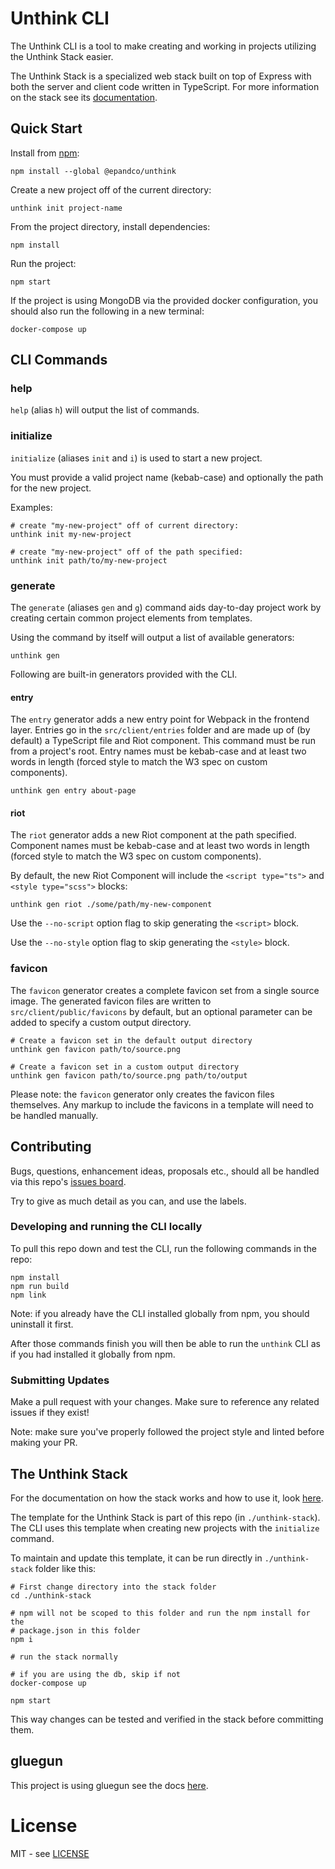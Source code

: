 # Unthink CLI

The Unthink CLI is a tool to make creating and working in projects utilizing
the Unthink Stack easier.

The Unthink Stack is a specialized web stack built on top of Express with both
the server and client code written in TypeScript. For more information on the
stack see its [documentation](docs/unthink-stack.md).

## Quick Start

Install from [npm](https://www.npmjs.com/package/@epandco/unthink):

    npm install --global @epandco/unthink


Create a new project off of the current directory:

    unthink init project-name

From the project directory, install dependencies:

    npm install

Run the project:

    npm start

If the project is using MongoDB via the provided docker configuration,
you should also run the following in a new terminal:

    docker-compose up

## CLI Commands

### help

`help` (alias `h`) will output the list of commands.

### initialize

`initialize` (aliases `init` and `i`) is used to start a new project.

You must provide a valid project name (kebab-case) and optionally the path for
the new project.

Examples:

    # create "my-new-project" off of current directory:
    unthink init my-new-project
    
    # create "my-new-project" off of the path specified:
    unthink init path/to/my-new-project

### generate

The `generate` (aliases `gen` and `g`) command aids day-to-day project work by
creating certain common project elements from templates.

Using the command by itself will output a list of available generators:

    unthink gen

Following are built-in generators provided with the CLI.

#### entry

The `entry` generator adds a new entry point for Webpack in the frontend layer.
Entries go in the `src/client/entries` folder and are made up of (by default) a
TypeScript file and Riot component. This command must be run from a project's
root. Entry names must be kebab-case and at least two words in length (forced
style to match the W3 spec on custom components).

    unthink gen entry about-page

#### riot

The `riot` generator adds a new Riot component at the path specified. Component
names must be kebab-case and at least two words in length (forced style to match
the W3 spec on custom components).

By default, the new Riot Component will include the `<script type="ts">` and
`<style type="scss">` blocks:

    unthink gen riot ./some/path/my-new-component

Use the `--no-script` option flag to skip generating the `<script>` block.

Use the `--no-style` option flag to skip generating the `<style>` block. 

### favicon
The `favicon` generator creates a complete favicon set from a single source image.
The generated favicon files are written to `src/client/public/favicons` by default,
but an optional parameter can be added to specify a custom output directory.
    
    # Create a favicon set in the default output directory
    unthink gen favicon path/to/source.png
    
    # Create a favicon set in a custom output directory
    unthink gen favicon path/to/source.png path/to/output

Please note: the `favicon` generator only creates the favicon files themselves. Any
markup to include the favicons in a template will need to be handled manually.

## Contributing

Bugs, questions, enhancement ideas, proposals etc., should all be handled via
this repo's [issues board](https://github.com/epandco/unthink-cli/issues).

Try to give as much detail as you can, and use the labels.

### Developing and running the CLI locally

To pull this repo down and test the CLI, run the following commands in the repo:

```
npm install
npm run build
npm link
```

Note: if you already have the CLI installed globally from npm, you should
uninstall it first.

After those commands finish you will then be able to run the `unthink` CLI as
if you had installed it globally from npm.

### Submitting Updates

Make a pull request with your changes. Make sure to reference any related
issues if they exist!

Note: make sure you've properly followed the project style and linted before
making your PR.

## The Unthink Stack

For the documentation on how the stack works and how to use it,
look [here](docs/unthink-foundation.md).

The template for the Unthink Stack is part of this repo (in `./unthink-stack`).
The CLI uses this template when creating new projects with the `initialize`
command.

To maintain and update this template, it can be run directly in
`./unthink-stack` folder like this:

    # First change directory into the stack folder
    cd ./unthink-stack
    
    # npm will not be scoped to this folder and run the npm install for the
    # package.json in this folder
    npm i
    
    # run the stack normally
    
    # if you are using the db, skip if not
    docker-compose up
    
    npm start


This way changes can be tested and verified in the stack before committing them. 

## gluegun

This project is using gluegun see the docs
[here](https://github.com/infinitered/gluegun/tree/master/docs).

# License

MIT - see [LICENSE](LICENSE)
